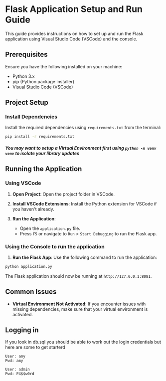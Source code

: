 # Flask Application Setup and Run Guide

This guide provides instructions on how to set up and run the Flask application using Visual Studio Code (VSCode) and the console.

## Prerequisites

Ensure you have the following installed on your machine:
- Python 3.x
- pip (Python package installer)
- Visual Studio Code (VSCode)

## Project Setup


### Install Dependencies

Install the required dependencies using `requirements.txt` from the terminal:

```sh
pip install -r requirements.txt
```

##### You may want to setup a Virtual Environment first using `python -m venv venv` to isolate your library updates

## Running the Application

### Using VSCode

1. **Open Project**: Open the project folder in VSCode.

2. **Install VSCode Extensions**: Install the Python extension for VSCode if you haven't already.

3. **Run the Application**:
    - Open the `application.py` file.
    - Press `F5` or navigate to `Run` > `Start Debugging` to run the Flask app.

### Using the Console to run the application


1. **Run the Flask App**: Use the following command to run the application:

```sh
python application.py
```

The Flask application should now be running at `http://127.0.0.1:8081`.

## Common Issues

- **Virtual Environment Not Activated**: If you encounter issues with missing dependencies, make sure that your virtual environment is activated.

## Logging in

If you look in db.sql you should be able to work out the login credentials but here are some to get starterd

```
User: amy
Pwd: amy

User: admin
Pwd: P4$$w0rd
```